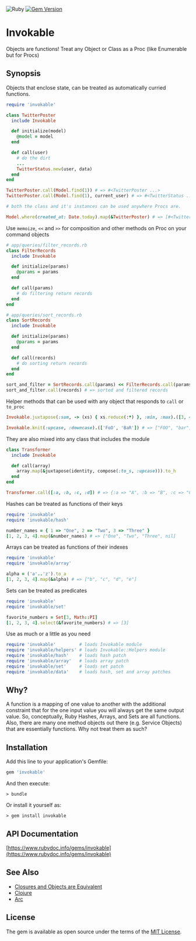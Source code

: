 ![Ruby](https://github.com/delonnewman/invokable/workflows/Ruby/badge.svg)
[![Gem Version](https://badge.fury.io/rb/invokable.svg)](https://badge.fury.io/rb/invokable)

# Invokable

Objects are functions! Treat any Object or Class as a Proc (like Enumerable but for Procs)

## Synopsis

Objects that enclose state, can be treated as automatically curried functions.

```ruby
require 'invokable'

class TwitterPoster
  include Invokable

  def initialize(model)
    @model = model
  end

  def call(user)
    # do the dirt
    ...
    TwitterStatus.new(user, data)
  end
end

TwitterPoster.call(Model.find(1)) # => #<TwitterPoster ...>
TwitterPoster.call(Model.find(1), current_user) # => #<TwitterStatus ...>

# both the class and it's instances can be used anywhere Procs are.

Model.where(created_at: Date.today).map(&TwitterPoster) # => [#<TwitterPoster ...>, ...]
```

Use `memoize`, `<<` and `>>` for composition and other methods on Proc on your command objects

```ruby
# app/queries/filter_records.rb
class FilterRecords
  include Invokable

  def initialize(params)
    @params = params
  end

  def call(params)
    # do filtering return records
  end
end

# app/queries/sort_records.rb
class SortRecords
  include Invokable

  def initialize(params)
    @params = params
  end

  def call(records)
    # do sorting return records
  end
end

sort_and_filter = SortRecords.call(params) << FilterRecords.call(params)
sort_and_filter.call(records) # => sorted and filtered records
```

Helper methods that can be used with any object that responds to `call` or `to_proc`

```ruby
Invokable.juxtapose(:sum, -> (xs) { xs.reduce(:*) }, :min, :max).([3, 4, 6]) # => [13, 72, 3, 6]

Invokable.knit(:upcase, :downcase).(['FoO', 'BaR']) # => ["FOO", "bar"]
```

They are also mixed into any class that includes the module

```ruby
class Transformer
  include Invokable

  def call(array)
    array.map(&juxtapose(identity, compose(:to_s, :upcase))).to_h
  end
end

Transformer.call([:a, :b, :c, :d]) # => {:a => "A", :b => "B", :c => "C", :d => "D"} 
```

Hashes can be treated as functions of their keys

```ruby
require 'invokable'
require 'invokable/hash'

number_names = { 1 => "One", 2 => "Two", 3 => "Three" }
[1, 2, 3, 4].map(&number_names) # => ["One", "Two", "Three", nil]
```

Arrays can be treated as functions of their indexes

```ruby
require 'invokable'
require 'invokable/array'

alpha = ('a'..'z').to_a
[1, 2, 3, 4].map(&alpha) # => ["b", "c", "d", "e"]
```

Sets can be treated as predicates

```ruby
require 'invokable'
require 'invokable/set'

favorite_numbers = Set[3, Math::PI]
[1, 2, 3, 4].select(&favorite_numbers) # => [3]
```

Use as much or a little as you need

```ruby
require 'invokable'         # loads Invokable module
require 'invokable/helpers' # loads Invokable::Helpers module
require 'invokable/hash'    # loads hash patch
require 'invokable/array'   # loads array patch
require 'invokable/set'     # loads set patch
require 'invokable/data'    # loads hash, set and array patches
```

## Why?

A function is a mapping of one value to another with the additional constraint that for the one input value you will
always get the same output value. So, conceptually, Ruby Hashes, Arrays, and Sets are all functions. Also, there are
many one method objects out there (e.g. Service Objects) that are essentially functions. Why not treat them as such?

## Installation

Add this line to your application's Gemfile:

```ruby
gem 'invokable'
```

And then execute:

    > bundle

Or install it yourself as:

    > gem install invokable

## API Documentation

[https://www.rubydoc.info/gems/invokable](https://www.rubydoc.info/gems/invokable)

## See Also

  - [Closures and Objects are Equivalent](http://wiki.c2.com/?ClosuresAndObjectsAreEquivalent)
  - [Clojure](https://clojure.org)
  - [Arc](http://www.arclanguage.org)

## License

The gem is available as open source under the terms of the [MIT License](https://opensource.org/licenses/MIT).
